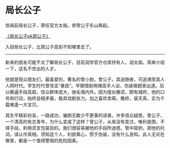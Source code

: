 # 局长公子

惊闻前局长公子，荣任官方太祖。恭贺公子东山再起。

[《局长公子pk周公子》](/%E5%B1%80%E9%95%BF%E5%85%AC%E5%AD%90pk%E5%91%A8%E5%85%AC%E5%AD%90.md)

入狱局长公子，比周公子高到不知哪里去了。

--------------

新来的朋友可能不太了解局长公子，目前润学官方仓库持有人，润太祖。简单介绍一下，这名不世出的人才。

他就是观众朋友们，最喜爱的，著名的曾小勃，曾公子。其追随者，可追溯至其人人网时代。学生时代曾攻击“暴民”。早期借助物理高手人设，伪装做题家出道。后以撕逼手段高超，信众群体庞大，驰名墙内外。因为擅长撒谎，颇有城府，他的口号和行动，始终自相矛盾，极具戏剧张力。加之喜欢卖萌，撒娇，装天真，实为千载难逢一大宝贝。

其生平精彩纷呈，一路成功，骗倒无数少不更事的读者。许多信众疑惑，曾公子，一个清高的有志青年，为什么变成了这样？曾公子，从来没有变过，唯利是图，不择手段，利用谎言包装目的。我们很容易被他的手段所迷惑，管中窥豹，把他的托词，误认作真相。须知这个人，利欲熏心，惯于伪装，没有什么良知。此人无论在哪里，都是一个值得警惕的危险因素。
